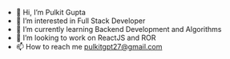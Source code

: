 - 👋 Hi, I’m Pulkit Gupta
- 👀 I’m interested in Full Stack Developer
- 🌱 I’m currently learning Backend Development and Algorithms
- 💞️ I’m looking to work on ReactJS and ROR
- 📫 How to reach me pulkitgpt27@gmail.com

<!---
pulkitgpt27/pulkitgpt27 is a ✨ special ✨ repository because its `README.md` (this file) appears on your GitHub profile.
You can click the Preview link to take a look at your changes.
--->
